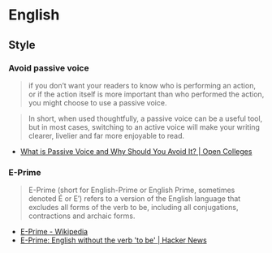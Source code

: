 # English

## Style

### Avoid passive voice

> if you don’t want your readers to know who is performing an action, or if the action itself is more important than who performed the action, you might choose to use a passive voice.

> In short, when used thoughtfully, a passive voice can be a useful tool, but in most cases, switching to an active voice will make your writing clearer, livelier and far more enjoyable to read.

- [What is Passive Voice and Why Should You Avoid It? | Open Colleges](https://www.opencolleges.edu.au/careers/blog/what-passive-voice-and-why-should-you-avoid-it)

### E-Prime

> E-Prime (short for English-Prime or English Prime, sometimes denoted É or E′) refers to a version of the English language that excludes all forms of the verb to be, including all conjugations, contractions and archaic forms.

- [E-Prime - Wikipedia](https://en.wikipedia.org/wiki/E-Prime)
- [E-Prime: English without the verb 'to be' | Hacker News](https://news.ycombinator.com/item?id=10688201)
